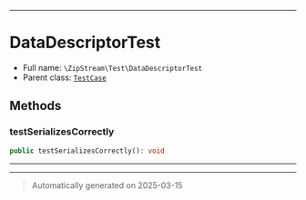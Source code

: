 ***

# DataDescriptorTest





* Full name: `\ZipStream\Test\DataDescriptorTest`
* Parent class: [`TestCase`](../../PHPUnit/Framework/TestCase.md)




## Methods


### testSerializesCorrectly



```php
public testSerializesCorrectly(): void
```












***


***
> Automatically generated on 2025-03-15
